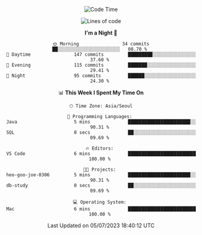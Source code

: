 <div align=center>
 
<!--START_SECTION:waka-->
![Code Time](http://img.shields.io/badge/Code%20Time-74%20hrs%2021%20mins-blue)

![Lines of code](https://img.shields.io/badge/From%20Hello%20World%20I%27ve%20Written-2.9%20million%20lines%20of%20code-blue)

**I'm a Night 🦉** 

```text
🌞 Morning                34 commits          ██░░░░░░░░░░░░░░░░░░░░░░░   08.70 % 
🌆 Daytime                147 commits         █████████░░░░░░░░░░░░░░░░   37.60 % 
🌃 Evening                115 commits         ███████░░░░░░░░░░░░░░░░░░   29.41 % 
🌙 Night                  95 commits          ██████░░░░░░░░░░░░░░░░░░░   24.30 % 
```


📊 **This Week I Spent My Time On** 

```text
🕑︎ Time Zone: Asia/Seoul

💬 Programming Languages: 
Java                     5 mins              ███████████████████████░░   90.31 % 
SQL                      0 secs              ██░░░░░░░░░░░░░░░░░░░░░░░   09.69 % 

🔥 Editors: 
VS Code                  6 mins              █████████████████████████   100.00 % 

🐱‍💻 Projects: 
heo-goo-joe-0306         5 mins              ███████████████████████░░   90.31 % 
db-study                 0 secs              ██░░░░░░░░░░░░░░░░░░░░░░░   09.69 % 

💻 Operating System: 
Mac                      6 mins              █████████████████████████   100.00 % 
```


 Last Updated on 05/07/2023 18:40:12 UTC
<!--END_SECTION:waka-->
 </div>
